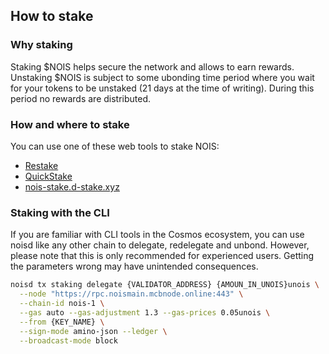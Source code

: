## How to stake

### Why staking

Staking
$NOIS helps secure the network and allows to earn rewards. Unstaking
$NOIS is
subject to some ubonding time period where you wait for your tokens to be
unstaked (21 days at the time of writing). During this period no rewards are
distributed.

### How and where to stake

You can use one of these web tools to stake NOIS:

- [Restake](https://restake.app/nois)
- [QuickStake](https://quickstake.io/nois-1/staking)
- [nois-stake.d-stake.xyz](https://nois-stake.d-stake.xyz/stake)

### Staking with the CLI

If you are familiar with CLI tools in the Cosmos ecosystem, you can use noisd
like any other chain to delegate, redelegate and unbond. However, please note
that this is only recommended for experienced users. Getting the parameters
wrong may have unintended consequences.

```sh
noisd tx staking delegate {VALIDATOR_ADDRESS} {AMOUN_IN_UNOIS}unois \
  --node "https://rpc.noismain.mcbnode.online:443" \
  --chain-id nois-1 \
  --gas auto --gas-adjustment 1.3 --gas-prices 0.05unois \
  --from {KEY_NAME} \
  --sign-mode amino-json --ledger \
  --broadcast-mode block
```
